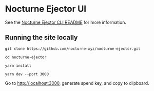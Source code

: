 # Nocturne Ejector UI

See the [Nocturne Ejector CLI README](https://github.com/nocturne-xyz/nocturne-ejector-cli/tree/main) for more information.

## Running the site locally

```
git clone https://github.com/nocturne-xyz/nocturne-ejector.git

cd nocturne-ejector

yarn install

yarn dev --port 3000
```

Go to [http://localhost:3000](http://localhost:3000), generate spend key, and copy to clipboard.
